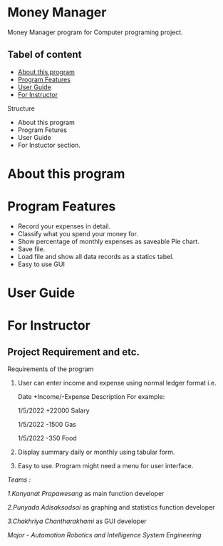 # Money Manager

Money Manager program for Computer programing project.

## Tabel of content
* [About this program](#about-this-program)
* [Program Features](#program-features)
* [User Guide](#user-guide )
* [For Instructor](#for-instructor)

Structure

 - About this program
 - Program Fetures 
 - User Guide
 - For Instuctor section.

# About this program

# Program Features

- Record your expenses in detail.
- Classify what you spend your money for.
- Show percentage of monthly expenses as saveable Pie chart.
- Save file.
- Load file and show all data records as a statics tabel.
- Easy to use GUI

# User Guide 

# For Instructor 
## Project Requirement and etc.

Requirements of the program 

1. User can enter income and expense using normal ledger format i.e.

   Date +Income/-Expense Description
   For example:

   1/5/2022 +22000 Salary 
 
   1/5/2022 -1500 Gas 
 
   1/5/2022 -350 Food 

2. Display summary daily or monthly using tabular form.
 
3. Easy to use. Program might need a menu for user interface.

 
*Teams :*

 *1.Kanyanat Prapawesang* as main function developer
 
 *2.Punyada Adisaksodsai* as graphing and statistics function developer
 
 *3.Chakhriya Chantharakhami* as GUI developer 
 
*Major - Automation Robotics and Intelligence System Engineering*
